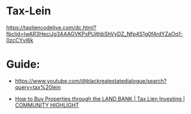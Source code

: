 # Tax-Lein
https://taxliencodelive.com/dc.html?fbclid=IwAR3HeciJg3AAAGVKPxPUjthbShVyDZ_Nfp4S1g0f4rdYZaOq1-0zcCYvI6k

# Guide:
- https://www.youtube.com/@blackrealestatedialogue/search?query=tax%20lein

- [How to Buy Properties through the LAND BANK | Tax Lien Investing | COMMUNITY HIGHLIGHT](https://youtu.be/Oyf1k_5fJ1o)

